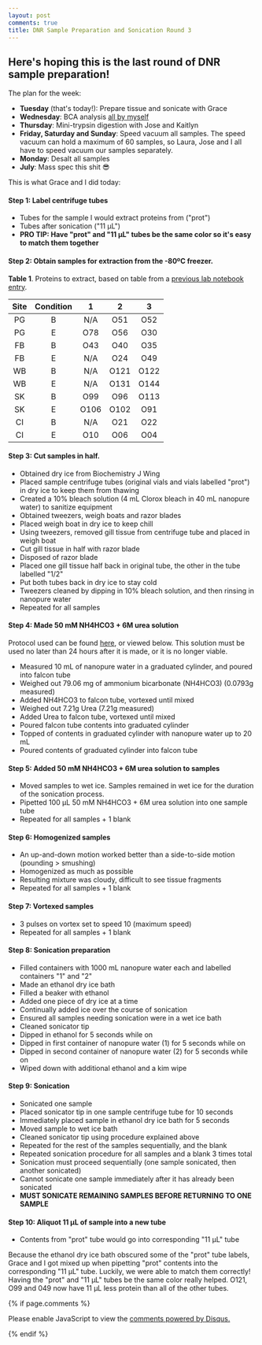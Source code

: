 ```yaml
---
layout: post
comments: true
title: DNR Sample Preparation and Sonication Round 3
---
```


## Here's hoping this is the last round of DNR sample preparation!

The plan for the week: 

- **Tuesday** (that's today!): Prepare tissue and sonicate with Grace
- **Wednesday**: BCA analysis [all by myself](https://www.youtube.com/watch?v=3wuSETidoHM)
- **Thursday**: Mini-trypsin digestion with Jose and Kaitlyn
- **Friday, Saturday and Sunday**: Speed vacuum all samples. The speed vacuum can hold a maximum of 60 samples, so Laura, Jose and I all have to speed vacuum our samples separately.
- **Monday**: Desalt all samples
- **July**: Mass spec this shit :sunglasses:

This is what Grace and I did today:

#### Step 1: Label centrifuge tubes

- Tubes for the sample I would extract proteins from ("prot")
- Tubes after sonication ("11 µL")
- **PRO TIP: Have "prot" and "11 µL" tubes be the same color so it's easy to match them together**

#### Step 2: Obtain samples for extraction from the -80ºC freezer.

**Table 1**. Proteins to extract, based on table from a [previous lab notebook entry](https://yaaminiv.github.io/Protein-Extractions-Round2-Part2/).

| Site | Condition |   1  |   2  |   3  |
|:----:|:---------:|:----:|:----:|:----:|
|  PG  |     B     |  N/A |  O51 |  O52 |
|  PG  |     E     |  O78 |  O56 |  O30 |
|  FB  |     B     |  O43 |  O40 |  O35 |
|  FB  |     E     |  N/A |  O24 |  O49 |
|  WB  |     B     |  N/A | O121 | O122 |
|  WB  |     E     |  N/A | O131 | O144 |
|  SK  |     B     |  O99 |  O96 | O113 |
|  SK  |     E     | O106 | O102 |  O91 |
|  CI  |     B     |  N/A |  O21 |  O22 |
|  CI  |     E     |  O10 |  O06 |  O04 |

#### Step 3: Cut samples in half.

- Obtained dry ice from Biochemistry J Wing
- Placed sample centrifuge tubes (original vials and vials labelled "prot") in dry ice to keep them from thawing
- Created a 10% bleach solution (4 mL Clorox bleach in 40 mL nanopure water) to sanitize equipment
- Obtained tweezers, weigh boats and razor blades
- Placed weigh boat in dry ice to keep chill
- Using tweezers, removed gill tissue from centrifuge tube and placed in weigh boat
- Cut gill tissue in half with razor blade
- Disposed of razor blade
- Placed one gill tissue half back in original tube, the other in the tube labelled "1/2"
- Put both tubes back in dry ice to stay cold
- Tweezers cleaned by dipping in 10% bleach solution, and then rinsing in nanopure water
- Repeated for all samples

#### Step 4: Made 50 mM NH4HCO3 + 6M urea solution
Protocol used can be found [here](https://github.com/RobertsLab/resources/blob/master/protocols/ProteinprepforMSMS.md), or viewed below. This solution must be used no later than 24 hours after it is made, or it is no longer viable.

- Measured 10 mL of nanopure water in a graduated cylinder, and poured into falcon tube
- Weighed out 79.06 mg of ammonium bicarbonate (NH4HCO3) (0.0793g measured)
- Added NH4HCO3 to falcon tube, vortexed until mixed
- Weighed out 7.21g Urea (7.21g measured)
- Added Urea to falcon tube, vortexed until mixed
- Poured falcon tube contents into graduated cylinder
- Topped of contents in graduated cylinder with nanopure water up to 20 mL
- Poured contents of graduated cylinder into falcon tube

#### Step 5: Added 50 mM NH4HCO3 + 6M urea solution to samples
- Moved samples to wet ice. Samples remained in wet ice for the duration of the sonication process.
- Pipetted 100 µL 50 mM NH4HCO3 + 6M urea solution into one sample tube
- Repeated for all samples + 1 blank

#### Step 6: Homogenized samples
- An up-and-down motion worked better than a side-to-side motion (pounding > smushing)
- Homogenized as much as possible
 - Resulting mixture was cloudy, difficult to see tissue fragments
- Repeated for all samples + 1 blank
  
#### Step 7: Vortexed samples
- 3 pulses on vortex set to speed 10 (maximum speed)
- Repeated for all samples + 1 blank

#### Step 8: Sonication preparation
- Filled containers with 1000 mL nanopure water each and labelled containers "1" and "2"
- Made an ethanol dry ice bath
 - Filled a beaker with ethanol
 - Added one piece of dry ice at a time
 - Continually added ice over the course of sonication
- Ensured all samples needing sonication were in a wet ice bath
- Cleaned sonicator tip
 - Dipped in ethanol for 5 seconds while on
 - Dipped in first container of nanopure water (1) for 5 seconds while on
 - Dipped in second container of nanopure water (2) for 5 seconds while on
 - Wiped down with additional ethanol and a kim wipe
 
#### Step 9: Sonication
- Sonicated one sample
 - Placed sonicator tip in one sample centrifuge tube for 10 seconds
 - Immediately placed sample in ethanol dry ice bath for 5 seconds
 - Moved sample to wet ice bath
 - Cleaned sonicator tip using procedure explained above
 - Repeated for the rest of the samples sequentially, and the blank
- Repeated sonication procedure for all samples and a blank 3 times total
 - Sonication must proceed sequentially (one sample sonicated, then another sonicated)
 - Cannot sonicate one sample immediately after it has already been sonicated
  - **MUST SONICATE REMAINING SAMPLES BEFORE RETURNING TO ONE SAMPLE**

#### Step 10: Aliquot 11 µL of sample into a new tube
- Contents from "prot" tube would go into corresponding "11 µL" tube

Because the ethanol dry ice bath obscured some of the "prot" tube labels, Grace and I got mixed up when pipetting "prot" contents into the corresponding "11 µL" tube. Luckily, we were able to match them correctly! Having the "prot" and "11 µL" tubes be the same color really helped. O121, O99 and 049 now have 11 µL less protein than all of the other tubes.

{% if page.comments %}

<div id="disqus_thread"></div>
<script>

/**
*  RECOMMENDED CONFIGURATION VARIABLES: EDIT AND UNCOMMENT THE SECTION BELOW TO INSERT DYNAMIC VALUES FROM YOUR PLATFORM OR CMS.
*  LEARN WHY DEFINING THESE VARIABLES IS IMPORTANT: https://disqus.com/admin/universalcode/#configuration-variables*/
/*
var disqus_config = function () {
this.page.url = PAGE_URL;  // Replace PAGE_URL with your page's canonical URL variable
this.page.identifier = PAGE_IDENTIFIER; // Replace PAGE_IDENTIFIER with your page's unique identifier variable
};
*/
(function() { // DON'T EDIT BELOW THIS LINE
var d = document, s = d.createElement('script');
s.src = 'https://the-responsible-grad-student.disqus.com/embed.js';
s.setAttribute('data-timestamp', +new Date());
(d.head || d.body).appendChild(s);
})();
</script>
<noscript>Please enable JavaScript to view the <a href="https://disqus.com/?ref_noscript">comments powered by Disqus.</a></noscript>

{% endif %}

<script id="dsq-count-scr" src="//the-responsible-grad-student.disqus.com/count.js" async></script>
